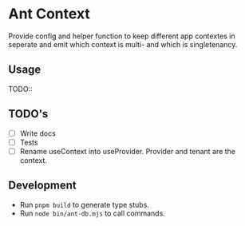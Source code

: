 # Ant Context

Provide config and helper function to keep different app contextes in seperate and emit 
which context is multi- and which is singletenancy.

## Usage

TODO::

## TODO's

- [ ] Write docs
- [ ] Tests
- [ ] Rename useContext into useProvider. Provider and tenant are the context.

## Development

- Run `pnpm build` to generate type stubs.
- Run `node bin/ant-db.mjs` to call commands.
